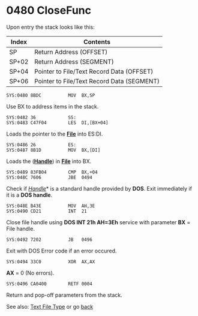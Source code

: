 # 0480 CloseFunc

Upon entry the stack looks like this:

|Index|Contents                                  |
|-----|------------------------------------------|
|SP   |Return Address (OFFSET)                   |
|SP+02|Return Address (SEGMENT)                  |
|SP+04|Pointer to File/Text Record Data (OFFSET) |
|SP+06|Pointer to File/Text Record Data (SEGMENT)|


```
SYS:0480 8BDC          MOV	BX,SP
```

Use BX to address items in the stack.

```
SYS:0482 36            SS:
SYS:0483 C47F04        LES	DI,[BX+04]
```

Loads the pointer to the **[File](TEXT-FILE-TYPE.md)** into ES:DI.

```
SYS:0486 26            ES:
SYS:0487 8B1D          MOV	BX,[DI]
```

Loads the  (**[Handle](TEXT-FILE-TYPE.md)**) in **[File](TEXT-FILE-TYPE.md)** into BX.

```
SYS:0489 83FB04        CMP	BX,+04
SYS:048C 7606          JBE	0494
```

Check if *[Handle](TEXT-FILE-TYPE.md)** is a standard handle provided by **DOS**. Exit immediately if it is a **DOS handle**.

```
SYS:048E B43E          MOV	AH,3E
SYS:0490 CD21          INT	21
```

Close file handle using **DOS INT 21h AH=3Eh** service with parameter **BX** = File handle.

```
SYS:0492 7202          JB	0496
```

Exit with DOS Error code if an error occured.

```
SYS:0494 33C0          XOR	AX,AX
```

**AX** = 0 (No errors).

```
SYS:0496 CA0400        RETF	0004
```

Return and pop-off parameters from the stack.

See also: [Text File Type](TEXT-FILE-TYPE.md) or go [back](../README.md)